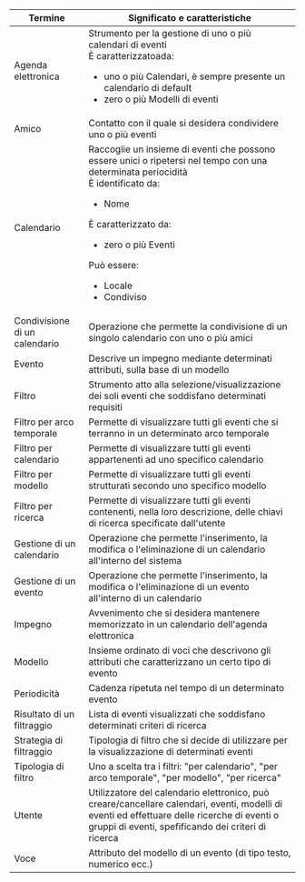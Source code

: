 Termine | Significato e caratteristiche
--- | ---
Agenda elettronica | Strumento per la gestione di uno o più calendari di eventi <br> È caratterizzatoada:<ul><li>uno o più Calendari, è sempre presente un calendario di default</li><li>zero o più Modelli di eventi
Amico | Contatto con il quale si desidera condividere uno o più eventi</li></ul>
Calendario | Raccoglie un insieme di eventi che possono essere unici o ripetersi nel tempo con una determinata periocidità<br>È identificato da:<br><ul><li>Nome</li></ul>È caratterizzato da:<ul><li>zero o più Eventi</li></ul>Può essere:<ul><li>Locale</li><li>Condiviso</li></ul>
Condivisione di un calendario | Operazione che permette la condivisione di un singolo calendario con uno o più amici
Evento | Descrive un impegno mediante determinati attributi, sulla base di un modello
Filtro | Strumento atto alla selezione/visualizzazione dei soli eventi che soddisfano determinati requisiti
Filtro per arco temporale | Permette di visualizzare tutti gli eventi che si terranno in un determinato arco temporale
Filtro per calendario | Permette di visualizzare tutti gli eventi appartenenti ad uno specifico calendario
Filtro per modello | Permette di visualizzare tutti gli eventi strutturati secondo uno specifico modello
Filtro per ricerca | Permette di visualizzare tutti gli eventi contenenti, nella loro descrizione, delle chiavi di ricerca specificate dall'utente
Gestione di un calendario | Operazione che permette l'inserimento, la modifica o l'eliminazione di un calendario all'interno del sistema
Gestione di un evento | Operazione che permette l'inserimento, la modifica o l'eliminazione di un evento all'interno di un calendario
Impegno | Avvenimento che si desidera mantenere memorizzato in un calendario dell'agenda elettronica
Modello | Insieme ordinato di voci che descrivono gli attributi che caratterizzano un certo tipo di evento
Periodicità | Cadenza ripetuta nel tempo di un determinato evento
Risultato di un filtraggio | Lista di eventi visualizzati che soddisfano determinati criteri di ricerca
Strategia di filtraggio | Tipologia di filtro che si decide di utilizzare per la visualizzazione di determinati eventi 
Tipologia di filtro | Uno a scelta tra i filtri: "per calendario", "per arco temporale", "per modello", "per ricerca"
Utente | Utilizzatore del calendario elettronico, può creare/cancellare calendari, eventi, modelli di eventi ed effettuare delle ricerche di eventi o gruppi di eventi, spefificando dei criteri di ricerca
Voce | Attributo del modello di un evento (di tipo testo, numerico ecc.)
